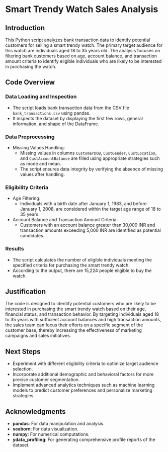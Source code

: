 # Smart Trendy Watch Sales Analysis

## Introduction

This Python script analyzes bank transaction data to identify potential customers for selling a smart trendy watch. The primary target audience for this watch are individuals aged 18 to 35 years old. The analysis focuses on filtering bank customers based on age, account balance, and transaction amount criteria to identify eligible individuals who are likely to be interested in purchasing the watch.

## Code Overview

### Data Loading and Inspection

- The script loads bank transaction data from the CSV file `bank_transactions.csv` using pandas.
- It inspects the dataset by displaying the first few rows, general information, and shape of the DataFrame.

### Data Preprocessing

- Missing Values Handling:
  - Missing values in columns `CustomerDOB`, `CustGender`, `CustLocation`, and `CustAccountBalance` are filled using appropriate strategies such as mode and mean.
  - The script ensures data integrity by verifying the absence of missing values after handling.

### Eligibility Criteria

- Age Filtering:
  - Individuals with a birth date after January 1, 1983, and before January 1, 2008, are considered within the target age range of 18 to 35 years.
- Account Balance and Transaction Amount Criteria:
  - Customers with an account balance greater than 30,000 INR and transaction amounts exceeding 5,000 INR are identified as potential candidates.

### Results

- The script calculates the number of eligible individuals meeting the specified criteria for purchasing the smart trendy watch.
- According to the output, there are 15,224 people eligible to buy the watch.

## Justification

The code is designed to identify potential customers who are likely to be interested in purchasing the smart trendy watch based on their age, financial status, and transaction behavior. By targeting individuals aged 18 to 35 years with sufficient account balances and high transaction amounts, the sales team can focus their efforts on a specific segment of the customer base, thereby increasing the effectiveness of marketing campaigns and sales initiatives.

## Next Steps

- Experiment with different eligibility criteria to optimize target audience selection.
- Incorporate additional demographic and behavioral factors for more precise customer segmentation.
- Implement advanced analytics techniques such as machine learning models to predict customer preferences and personalize marketing strategies.

## Acknowledgments

- **pandas**: For data manipulation and analysis.
- **seaborn**: For data visualization.
- **numpy**: For numerical computations.
- **ydata_profiling**: For generating comprehensive profile reports of the dataset.
